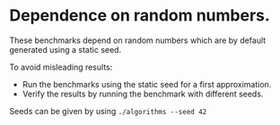 # Dependence on random numbers.

These benchmarks depend on random numbers which are by default generated using a static seed.

To avoid misleading results:
* Run the benchmarks using the static seed for a first approximation.
* Verify the results by running the benchmark with different seeds.

Seeds can be given by using `./algorithms --seed 42`